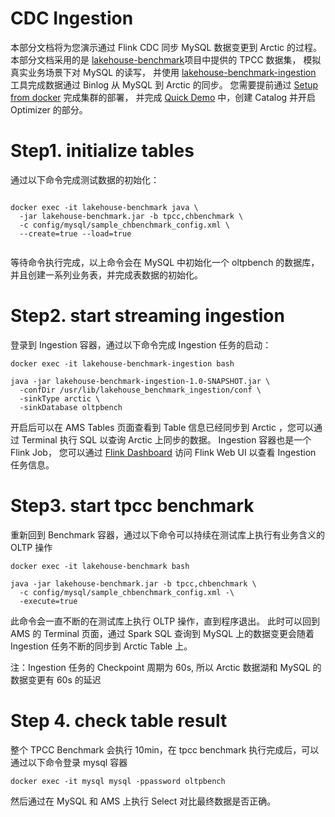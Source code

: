# CDC Ingestion

本部分文档将为您演示通过 Flink CDC 同步 MySQL 数据变更到 Arctic 的过程。本部分文档采用的是 
[lakehouse-benchmark](https://github.com/NetEase/lakehouse-benchmark)项目中提供的 TPCC 数据集，
模拟真实业务场景下对 MySQL 的读写， 并使用 
[lakehouse-benchmark-ingestion](https://github.com/NetEase/lakehouse-benchmark-ingestion) 工具完成数据通过 Binlog 从 MySQL 到 Arctic 的同步。
您需要提前通过 [Setup from docker](./setup/setup-from-docker.md) 完成集群的部署，
并完成 [Quick Demo](./quick-demo.md) 中，创建 Catalog 并开启 Optimizer 的部分。


# Step1. initialize tables


通过以下命令完成测试数据的初始化：

```shell

docker exec -it lakehouse-benchmark java \
  -jar lakehouse-benchmark.jar -b tpcc,chbenchmark \
  -c config/mysql/sample_chbenchmark_config.xml \
  --create=true --load=true
  
```

等待命令执行完成，以上命令会在 MySQL 中初始化一个 oltpbench 的数据库，并且创建一系列业务表，并完成表数据的初始化。

# Step2. start streaming ingestion

登录到 Ingestion 容器，通过以下命令完成 Ingestion 任务的启动：

```shell
docker exec -it lakehouse-benchmark-ingestion bash

java -jar lakehouse-benchmark-ingestion-1.0-SNAPSHOT.jar \
  -confDir /usr/lib/lakehouse_benchmark_ingestion/conf \
  -sinkType arctic \
  -sinkDatabase oltpbench
```

开启后可以在 AMS Tables 页面查看到 Table 信息已经同步到 Arctic ，您可以通过 Terminal 执行 SQL 以查询 Arctic 上同步的数据。
Ingestion 容器也是一个 Flink Job， 您可以通过 [Flink Dashboard](http://localhost:8082)  访问 Flink Web UI 以查看 Ingestion 任务信息。


# Step3. start tpcc benchmark

重新回到 Benchmark 容器，通过以下命令可以持续在测试库上执行有业务含义的 OLTP 操作

```shell
docker exec -it lakehouse-benchmark bash

java -jar lakehouse-benchmark.jar -b tpcc,chbenchmark \
  -c config/mysql/sample_chbenchmark_config.xml -\
  -execute=true
```

此命令会一直不断的在测试库上执行 OLTP 操作，直到程序退出。
此时可以回到 AMS 的 Terminal 页面，通过 Spark SQL 查询到  MySQL 上的数据变更会随着 Ingestion 任务不断的同步到 Arctic Table 上。

注：Ingestion 任务的 Checkpoint 周期为 60s,  所以 Arctic 数据湖和 MySQL 的数据变更有 60s 的延迟


# Step 4. check table result

整个 TPCC Benchmark 会执行 10min，在 tpcc benchmark 执行完成后，可以通过以下命令登录 mysql 容器

```shell
docker exec -it mysql mysql -ppassword oltpbench
```

然后通过在 MySQL 和 AMS 上执行 Select 对比最终数据是否正确。
